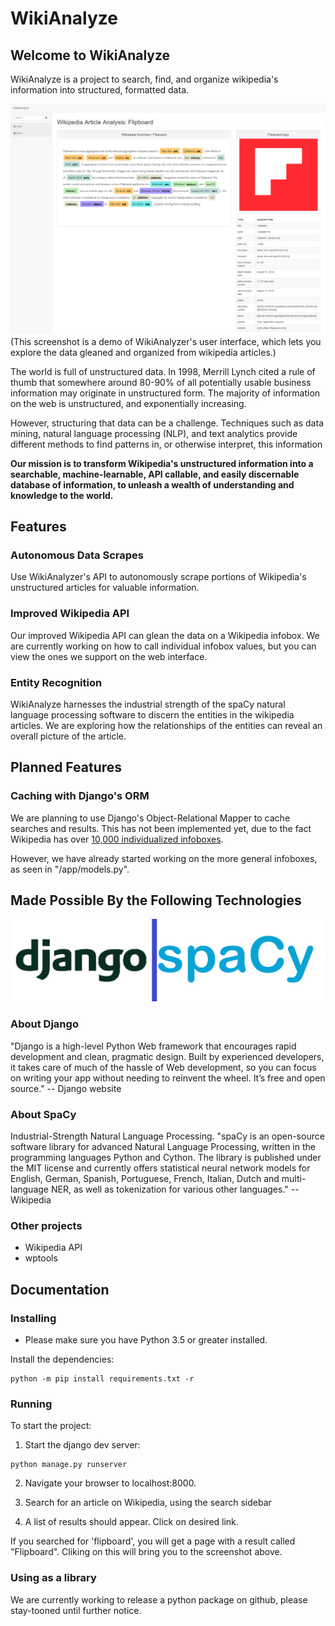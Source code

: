 # WikiAnalyze

## Welcome to WikiAnalyze
WikiAnalyze is a project to search, find, and organize wikipedia's information into structured, formatted data.

![screenshot1](screenshot1.png)
(This screenshot is a demo of WikiAnalyzer's user interface, which lets you explore the data gleaned and organized from wikipedia articles.)  


The world is full of unstructured data. In 1998, Merrill Lynch cited a rule of thumb that somewhere around 80-90% of all potentially usable business information may originate in unstructured form. The majority of information on the web is unstructured, and exponentially increasing.

However, structuring that data can be a challenge. Techniques such as data mining, natural language processing (NLP), and text analytics provide different methods to find patterns in, or otherwise interpret, this information

**Our mission is to transform Wikipedia's unstructured information into a searchable, machine-learnable, API callable, and easily discernable database of information, to unleash a wealth of understanding and knowledge to the world.**


## Features
### Autonomous Data Scrapes 
Use WikiAnalyzer's API to autonomously scrape portions of Wikipedia's unstructured articles for valuable information. 
### Improved Wikipedia API
Our improved Wikipedia API can glean the data on a Wikipedia infobox. We are currently working on how to call individual infobox values, but you can view the ones we support on the web interface.
### Entity Recognition
WikiAnalyze harnesses the industrial strength of the spaCy natural language processing software to discern the entities in the wikipedia articles. We are exploring how the relationships of the entities can reveal an overall picture of the article. 

## Planned Features
### Caching with Django's ORM
We are planning to use Django's Object-Relational Mapper to cache searches and results. This has not been implemented yet, due to the fact Wikipedia has over [10,000 individualized infoboxes](https://en.wikipedia.org/wiki/Wikipedia:List_of_infoboxes). 

However, we have already started working on the more general infoboxes, as seen in "/app/models.py".


## Made Possible By the Following Technologies
![django and spaCy logos](django_and_spaCy_logos.png)

### About Django 
"Django is a high-level Python Web framework that encourages rapid development and clean, pragmatic design. Built by experienced developers, it takes care of much of the hassle of Web development, so you can focus on writing your app without needing to reinvent the wheel. It’s free and open source."
-- Django website

### About SpaCy
Industrial-Strength Natural Language Processing. "spaCy is an open-source software library for advanced Natural Language Processing, written in the programming languages Python and Cython. The library is published under the MIT license and currently offers statistical neural network models for English, German, Spanish, Portuguese, French, Italian, Dutch and multi-language NER, as well as tokenization for various other languages." --Wikipedia
### Other projects
- Wikipedia API
- wptools

## Documentation
### Installing
- Please make sure you have Python 3.5 or greater installed.

Install the dependencies:
```shell
python -m pip install requirements.txt -r 
```

### Running
To start the project:

1. Start the django dev server:
```shell
python manage.py runserver
```

2. Navigate your browser to localhost:8000. 

3. Search for an article on Wikipedia, using the search sidebar

4. A list of results should appear. Click on desired link.

If you searched for 'flipboard', you will get a page with a result called "Flipboard". Cliking on this will bring you to the screenshot above.


### Using as a library
We are currently working to release a python package on github, please stay-tooned until further notice.
